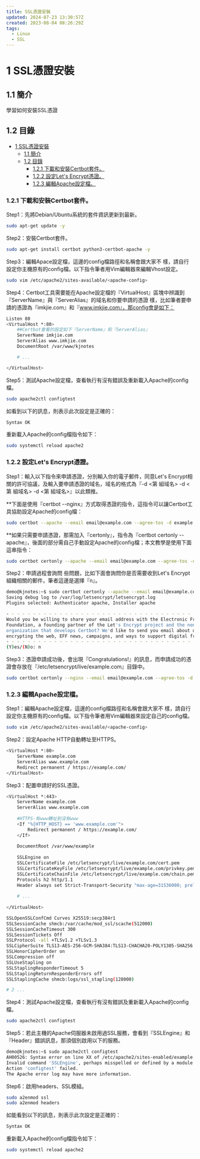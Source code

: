 ```yaml
---
title: SSL憑證安裝
updated: 2024-07-23 13:30:57Z
created: 2023-08-04 08:26:29Z
tags:
  - Linux
  - SSL
---
```


# 1 SSL憑證安裝

## 1.1 簡介
學習如何安裝SSL憑證

## 1.2 目錄

- [1 SSL憑證安裝](#1-ssl憑證安裝)
  - [1.1 簡介](#11-簡介)
  - [1.2 目錄](#12-目錄)
    - [1.2.1 下載和安裝Certbot套件。](#121-下載和安裝certbot套件)
    - [1.2.2 設定Let's Encrypt憑證。](#122-設定lets-encrypt憑證)
    - [1.2.3 編輯Apache設定檔。](#123-編輯apache設定檔)


### 1.2.1 下載和安裝Certbot套件。

Step1：先將Debian/Ubuntu系統的套件資訊更新到最新。

```bash
sudo apt-get update -y
```

<!--more-->

Step2：安裝Certbot套件。

```bash
sudo apt-get install certbot python3-certbot-apache -y
```

Step3：編輯Apace設定檔，這邊的config檔路徑和名稱會跟大家不 樣，請自行設定你主機原有的config檔。以下指令筆者用Vim編輯器來編輯Vhost設定。

```bash
sudo vim /etc/apache2/sites-available/<apache-config>
```

Step4：Certbot工具需要能在Apache設定檔的『VirtualHost』區塊中辨識到『ServerName』與『ServerAlias』的域名和你要申請的憑證 樣，比如筆者要申請的憑證為『imkjie.com』和『www.imkjie.com』，那config會是如下：

```bash
Listen 80
<VirtualHost *:80>
    ##Certbot會看的設定如下『ServerName』和『ServerAlias』
    ServerName imkjie.com
    ServerAlias www.imkjie.com
    DocumentRoot /var/www/kjnotes

    # ...

</VirtualHost>
```

Step5：測試Apache設定檔，查看執行有沒有錯誤及重新載入Apache的config檔。

```bash
sudo apache2ctl configtest
```

如看到以下的訊息，則表示此次設定是正確的：

```bash
Syntax OK
```

重新載入Apache的config檔指令如下：

```bash
sudo systemctl reload apache2
```

### 1.2.2 設定Let's Encrypt憑證。

Step1：輸入以下指令來申請憑證，分別輸入你的電子郵件，同意Let's Encrypt相關的許可協議，及輸入要申請憑證的域名，域名的格式為『-d &lt;第 組域名&gt; -d &lt;第 組域名&gt; -d &lt;第 組域名&gt;』以此類推。

**下面是使用『certbot --nginx』方式取得憑證的指令，這指令可以讓Certbot工具協助設定Apache的config檔：

```bash
sudo certbot --apache --email email@example.com --agree-tos -d example.com -d www.example.com
```

**如果只需要申請憑證，那需加入『certonly』，指令為『certbot certonly --apache』，後面的部分需自己手動設定Apache的config檔；本文教學是使用下面這串指令：

```bash
sudo certbot certonly --apache --email email@example.com --agree-tos -d example.com -d www.example.com
```

Step2：申請過程會詢問 些問題，比如下面會詢問你是否需要收到Let's Encrypt組織相關的郵件，筆者這邊是選擇『n』。

```bash
demo@kjnotes:~$ sudo certbot certonly --apache --email email@example.com --agree-tos -d imkjie.com -d www.imkjie.com
Saving debug log to /var/log/letsencrypt/letsencrypt.log
Plugins selected: Authenticator apache, Installer apache

- - - - - - - - - - - - - - - - - - - - - - - - - - - - - - - - - - - - - - - -
Would you be willing to share your email address with the Electronic Frontier
Foundation, a founding partner of the Let's Encrypt project and the non-profit
organization that develops Certbot? We'd like to send you email about our work
encrypting the web, EFF news, campaigns, and ways to support digital freedom.
- - - - - - - - - - - - - - - - - - - - - - - - - - - - - - - - - - - - - - - -
(Y)es/(N)o: n
```

Step3：憑證申請成功後，會出現『Congratulations!』的訊息，而申請成功的憑證會存放在『/etc/letsencrypt/live/example.com』目錄中。

```bash
sudo certbot certonly --nginx --email email@example.com --agree-tos -d example.com -d www.example.com --dry-run
```
### 1.2.3 編輯Apache設定檔。

Step1：編輯Apache設定檔，這邊的config檔路徑和名稱會跟大家不 樣，請自行設定你主機原有的config檔。以下指令筆者用Vim編輯器來設定自己的config檔。

```bash
sudo vim /etc/apache2/sites-available/<apache-config>
```

Step2：設定Apache HTTP自動轉址至HTTPS。

```bash
<VirtualHost *:80>
    ServerName example.com
    ServerAlias www.example.com
    Redirect permanent / https://example.com/
</VirtualHost>
```

Step3：配置申請好的SSL憑證。

```bash
<VirtualHost *:443>
    ServerName example.com
    ServerAlias www.example.com
    
    #HTTPS-有www轉址到沒有www
    <If "%{HTTP_HOST} == 'www.example.com'">
        Redirect permanent / https://example.com/
    </If>
    
    DocumentRoot /var/www/example
    
    SSLEngine on
    SSLCertificateFile /etc/letsencrypt/live/example.com/cert.pem
    SSLCertificateKeyFile /etc/letsencrypt/live/example.com/privkey.pem
    SSLCertificateChainFile /etc/letsencrypt/live/example.com/chain.pem
    Protocols h2 http/1.1
    Header always set Strict-Transport-Security "max-age=31536000; preload"
    
    # ...
    
</VirtualHost>

SSLOpenSSLConfCmd Curves X25519:secp384r1
SSLSessionCache shmcb:/var/cache/mod_ssl/scache(512000)
SSLSessionCacheTimeout 300
SSLSessionTickets Off
SSLProtocol -all +TLSv1.2 +TLSv1.3
SSLCipherSuite TLS13-AES-256-GCM-SHA384:TLS13-CHACHA20-POLY1305-SHA256:TLS13-AES-128-GCM-SHA256:TLS13-AES-128-CCM-8-SHA256:TLS13-AES-128-CCM-SHA256:EECDH+CHACHA20:EECDH+CHACHA20-draft:EECDH+ECDSA+AES128:EECDH+aRSA+AES128:RSA+AES128:EECDH+ECDSA+AES256:EECDH+aRSA+AES256:RSA+AES256:EECDH+ECDSA+3DES:EECDH+aRSA+3DES:RSA+3DES:!MD5;
SSLHonorCipherOrder on
SSLCompression off
SSLUseStapling on
SSLStaplingResponderTimeout 5
SSLStaplingReturnResponderErrors off
SSLStaplingCache shmcb:logs/ssl_stapling(128000)

# 2 ...
```

Step4：測試Apache設定檔，查看執行有沒有錯誤及重新載入Apache的config檔。

```bash
sudo apache2ctl configtest
```

Step5：若此主機的Apache伺服器未啟用過SSL服務，會看到『SSLEngine』和『Header』錯誤訊息，那須個別啟用以下的服務。

```bash
demo@kjnotes:~$ sudo apache2ctl configtest
AH00526: Syntax error on line XX of /etc/apache2/sites-enabled/example.conf:
Invalid command 'SSLEngine', perhaps misspelled or defined by a module not included in the server configuration
Action 'configtest' failed.
The Apache error log may have more information.
```

Step6：啟用headers、SSL模組。

```bash
sudo a2enmod ssl
sudo a2enmod headers
```

如能看到以下的訊息，則表示此次設定是正確的：

```bash
Syntax OK
```

重新載入Apache的config檔指令如下：

```bash
sudo systemctl reload apache2
```